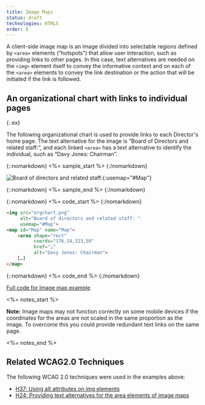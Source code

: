 ```yaml
---
title: Image Maps
status: draft
technologies: HTML5
order: 8
---
```


A client-side image map is an image divided into selectable regions defined by `<area>` elements (“hotspots”) that allow user interaction, such as providing links to other pages. In this case, text alternatives are needed on the `<img>` element itself to convey the informative context and on each of the `<area>` elements to convey the link destination or the action that will be initiated if the link is followed.

## An organizational chart with links to individual pages
{:.ex}

The following organizational chart is used to provide links to each Director's home page. The text alternative for the image is “Board of Directors and related staff:”, and each linked `<area>` has a text alternative to identify the individual, such as “Davy Jones: Chairman”.

{::nomarkdown}
<%= sample_start %>
{:/nomarkdown}

![Board of directors and related staff: ](orgchart.png){:usemap="#Map"}

<map name="Map" id="Map">
	<area shape="rect" coords="176,14,323,58" href="../res/beyond" alt="Davy Jones: Chairman">
	<area shape="rect" coords="81,75,226,114" href="../res/beyond" alt="Carole Brewster: Company Secretary">
	<area shape="rect" coords="6,138,155,182" href="../res/beyond" alt="Harry H Brown: Marketing Director">
	<area shape="rect" coords="175,138,323,182" href="../res/beyond" alt="Paula Holbein: Sales Director">
	<area shape="rect" coords="345,136,496,186" href="../res/beyond" alt="Hugh Howard: Finance Director">
</map>

{::nomarkdown}
<%= sample_end %>
{:/nomarkdown}

{::nomarkdown}
<%= code_start %>
{:/nomarkdown}

~~~ html
<img src="orgchart.png"
     alt="Board of directors and related staff: "
     usemap="#Map">
<map id="Map" name="Map">
	<area shape="rect"
	      coords="176,14,323,58"
	      href="…"
	      alt="Davy Jones: Chairman">
	[…]
</map>
~~~

{::nomarkdown}
<%= code_end %>
{:/nomarkdown}

[Full code for Image map example](examples/imagemap.html)

<%= notes_start %>

**Note:** Image maps may not function correctly on some mobile devices
if the coordinates for the areas are not scaled in the same proportion
as the image. To overcome this you could provide redundant text links on
the same page.

<%= notes_end %>

## Related WCAG2.0 Techniques


The following WCAG 2.0 techniques were used in the examples above:

-   [H37: Using alt attributes on img elements](http://www.w3.org/TR/2012/NOTE-WCAG20-TECHS-20120103/H37.html)
-   [H24: Providing text alternatives for the area elements of image maps](http://www.w3.org/TR/2012/NOTE-WCAG20-TECHS-20120103/H24)
